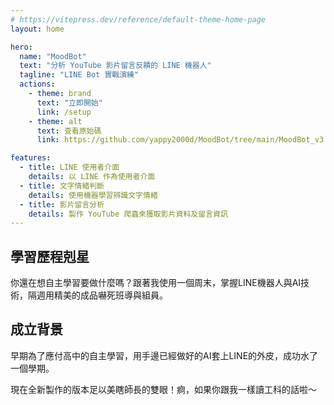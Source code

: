 ```yaml
---
# https://vitepress.dev/reference/default-theme-home-page
layout: home

hero:
  name: "MoodBot"
  text: "分析 YouTube 影片留言反饋的 LINE 機器人"
  tagline: "LINE Bot 實戰演練"
  actions:
    - theme: brand
      text: "立即開始"
      link: /setup
    - theme: alt
      text: 查看原始碼
      link: https://github.com/yappy2000d/MoodBot/tree/main/MoodBot_v3

features:
  - title: LINE 使用者介面
    details: 以 LINE 作為使用者介面
  - title: 文字情緒判斷
    details: 使用機器學習辨識文字情緒
  - title: 影片留言分析
    details: 製作 YouTube 爬蟲來獲取影片資料及留言資訊
---
```


## 學習歷程剋星
你還在想自主學習要做什麼嗎？跟著我使用一個周末，掌握LINE機器人與AI技術，隔週用精美的成品嚇死班導與組員。

## 成立背景
早期為了應付高中的自主學習，用手邊已經做好的AI套上LINE的外皮，成功水了一個學期。

現在全新製作的版本足以美瞎師長的雙眼！痾，如果你跟我一樣讀工科的話啦～
